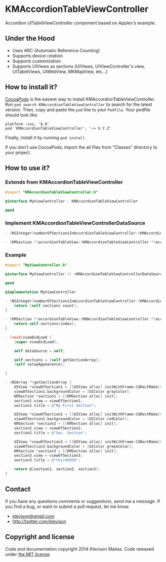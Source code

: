# KMAccordionTableViewController

Accordion UITableViewController component based on Apples's example.

## Under the Hood

* Uses ARC (Automatic Reference Counting)
* Supports device rotation
* Supports customization
* Supports UIViews as sections (UIViews, UIViewController's view, UITableViews, UIWebView, MKMapView, etc...)

## How to install it?

[CocoaPods](http://cocoapods.org) is the easiest way to install KMAccordionTableViewController. Run ```pod search KMAccordionTableViewController``` to search for the latest version. Then, copy and paste the ```pod``` line to your ```Podfile```. Your podfile should look like:

```
platform :ios, '6.0'
pod 'KMAccordionTableViewController', '~> X.Y.Z'
```

Finally, install it by running ```pod install```.

If you don't use CocoaPods, import the all files from "Classes" directory to your project.

## How to use it?

### Extends from KMAccordionTableViewController

```objective-c
#import "KMAccordionTableViewController.h"

@interface MyViewController : KMAccordionTableViewController

@end
```

### Implement KMAccordionTableViewControllerDataSource

```objective-c
- (NSInteger)numberOfSectionsInAccordionTableViewController:(KMAccordionTableViewController *)accordionTableView;

- (KMSection *)accordionTableView:(KMAccordionTableViewController *)accordionTableView sectionForRowAtIndex:(NSInteger)index;
```

### Example

```objective-c
#import "MyViewController.h"

@interface MyViewController () <KMAccordionTableViewControllerDataSource>

@end

@implementation MyViewController

- (NSInteger)numberOfSectionsInAccordionTableViewController:(KMAccordionTableViewController *)accordionTableView {
    return [self.sections count];
}

- (KMSection *)accordionTableView:(KMAccordionTableViewController *)accordionTableView sectionForRowAtIndex:(NSInteger)index {
    return self.sections[index];
}

- (void)viewDidLoad {
    [super viewDidLoad];

    self.dataSource = self;

    self.sections = [self getSectionArray];
    [self setupAppearence];

}

- (NSArray *)getSectionArray {
    UIView *viewOfSection1 = [[UIView alloc] initWithFrame:CGRectMake(0, 0, 320, 50)];
    viewOfSection1.backgroundColor = [UIColor grayColor];
    KMSection *section1 = [[KMSection alloc] init];
    section1.view = viewOfSection1;
    section1.title = @"My First Section";

    UIView *viewOfSection2 = [[UIView alloc] initWithFrame:CGRectMake(0, 0, 320, 100)];
    viewOfSection2.backgroundColor = [UIColor redColor];
    KMSection *section2 = [[KMSection alloc] init];
    section2.view = viewOfSection2;
    section2.title = @"Sec. Section";

    UIView *viewOfSection3 = [[UIView alloc] initWithFrame:CGRectMake(0, 0, 320, 700)];
    viewOfSection3.backgroundColor = [UIColor greenColor];
    KMSection *section3 = [[KMSection alloc] init];
    section3.view = viewOfSection3;
    section3.title = @"thirddddd";

    return @[section1, section2, section3];
}
```

## Contact

If you have any questions comments or suggestions, send me a message. If you find a bug, or want to submit a pull request, let me know.

* klevison@gmail.com
* http://twitter.com/klevison

## Copyright and license

Code and documentation copyright 2014 Klevison Matias. Code released under [the MIT license](LICENSE).
